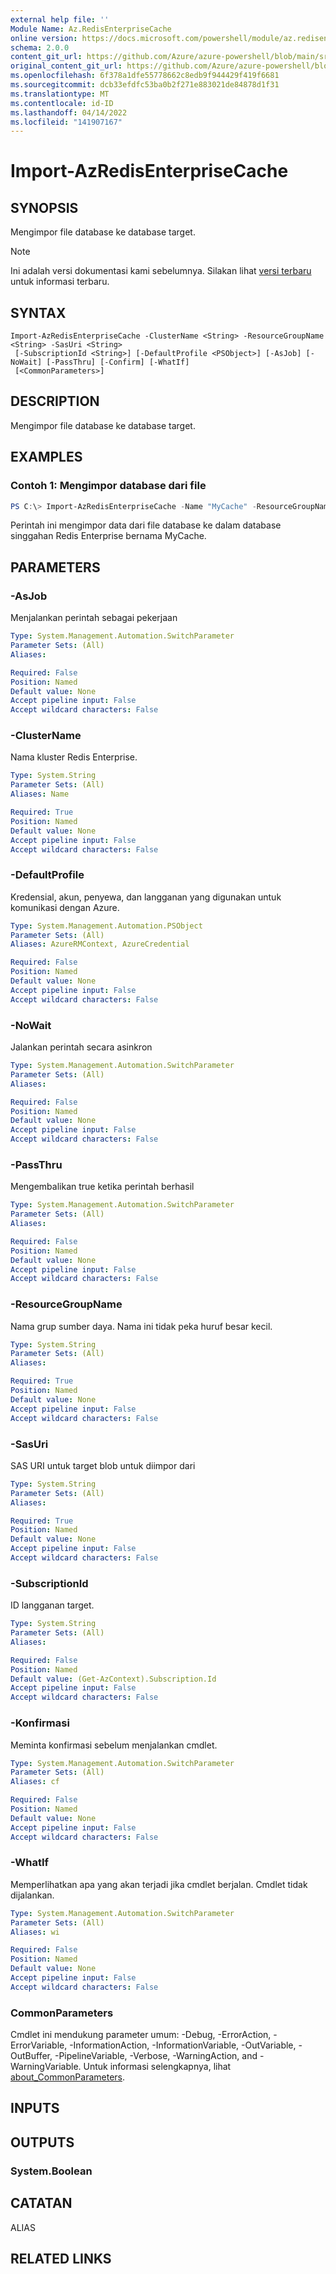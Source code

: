 ```yaml
---
external help file: ''
Module Name: Az.RedisEnterpriseCache
online version: https://docs.microsoft.com/powershell/module/az.redisenterprisecache/import-azredisenterprisecache
schema: 2.0.0
content_git_url: https://github.com/Azure/azure-powershell/blob/main/src/RedisEnterpriseCache/help/Import-AzRedisEnterpriseCache.md
original_content_git_url: https://github.com/Azure/azure-powershell/blob/main/src/RedisEnterpriseCache/help/Import-AzRedisEnterpriseCache.md
ms.openlocfilehash: 6f378a1dfe55778662c8edb9f944429f419f6681
ms.sourcegitcommit: dcb33efdfc53ba0b2f271e883021de84878d1f31
ms.translationtype: MT
ms.contentlocale: id-ID
ms.lasthandoff: 04/14/2022
ms.locfileid: "141907167"
---
```

# Import-AzRedisEnterpriseCache

## SYNOPSIS
Mengimpor file database ke database target.

> [!NOTE]
>Ini adalah versi dokumentasi kami sebelumnya. Silakan lihat [versi terbaru](/powershell/module/az.redisenterprisecache/import-azredisenterprisecache) untuk informasi terbaru.

## SYNTAX

```
Import-AzRedisEnterpriseCache -ClusterName <String> -ResourceGroupName <String> -SasUri <String>
 [-SubscriptionId <String>] [-DefaultProfile <PSObject>] [-AsJob] [-NoWait] [-PassThru] [-Confirm] [-WhatIf]
 [<CommonParameters>]
```

## DESCRIPTION
Mengimpor file database ke database target.

## EXAMPLES

### Contoh 1: Mengimpor database dari file
```powershell
PS C:\> Import-AzRedisEnterpriseCache -Name "MyCache" -ResourceGroupName "MyGroup" -SasUri "https://mystorageaccount.blob.core.windows.net/mycontainer/myfilename?sp=signedPermissions&se=signedExpiry&sv=signedVersion&sr=signedResource&sig=signature;mystoragekey"
```

Perintah ini mengimpor data dari file database ke dalam database singgahan Redis Enterprise bernama MyCache.

## PARAMETERS

### -AsJob
Menjalankan perintah sebagai pekerjaan

```yaml
Type: System.Management.Automation.SwitchParameter
Parameter Sets: (All)
Aliases:

Required: False
Position: Named
Default value: None
Accept pipeline input: False
Accept wildcard characters: False
```

### -ClusterName
Nama kluster Redis Enterprise.

```yaml
Type: System.String
Parameter Sets: (All)
Aliases: Name

Required: True
Position: Named
Default value: None
Accept pipeline input: False
Accept wildcard characters: False
```

### -DefaultProfile
Kredensial, akun, penyewa, dan langganan yang digunakan untuk komunikasi dengan Azure.

```yaml
Type: System.Management.Automation.PSObject
Parameter Sets: (All)
Aliases: AzureRMContext, AzureCredential

Required: False
Position: Named
Default value: None
Accept pipeline input: False
Accept wildcard characters: False
```

### -NoWait
Jalankan perintah secara asinkron

```yaml
Type: System.Management.Automation.SwitchParameter
Parameter Sets: (All)
Aliases:

Required: False
Position: Named
Default value: None
Accept pipeline input: False
Accept wildcard characters: False
```

### -PassThru
Mengembalikan true ketika perintah berhasil

```yaml
Type: System.Management.Automation.SwitchParameter
Parameter Sets: (All)
Aliases:

Required: False
Position: Named
Default value: None
Accept pipeline input: False
Accept wildcard characters: False
```

### -ResourceGroupName
Nama grup sumber daya.
Nama ini tidak peka huruf besar kecil.

```yaml
Type: System.String
Parameter Sets: (All)
Aliases:

Required: True
Position: Named
Default value: None
Accept pipeline input: False
Accept wildcard characters: False
```

### -SasUri
SAS URI untuk target blob untuk diimpor dari

```yaml
Type: System.String
Parameter Sets: (All)
Aliases:

Required: True
Position: Named
Default value: None
Accept pipeline input: False
Accept wildcard characters: False
```

### -SubscriptionId
ID langganan target.

```yaml
Type: System.String
Parameter Sets: (All)
Aliases:

Required: False
Position: Named
Default value: (Get-AzContext).Subscription.Id
Accept pipeline input: False
Accept wildcard characters: False
```

### -Konfirmasi
Meminta konfirmasi sebelum menjalankan cmdlet.

```yaml
Type: System.Management.Automation.SwitchParameter
Parameter Sets: (All)
Aliases: cf

Required: False
Position: Named
Default value: None
Accept pipeline input: False
Accept wildcard characters: False
```

### -WhatIf
Memperlihatkan apa yang akan terjadi jika cmdlet berjalan.
Cmdlet tidak dijalankan.

```yaml
Type: System.Management.Automation.SwitchParameter
Parameter Sets: (All)
Aliases: wi

Required: False
Position: Named
Default value: None
Accept pipeline input: False
Accept wildcard characters: False
```

### CommonParameters
Cmdlet ini mendukung parameter umum: -Debug, -ErrorAction, -ErrorVariable, -InformationAction, -InformationVariable, -OutVariable, -OutBuffer, -PipelineVariable, -Verbose, -WarningAction, and -WarningVariable. Untuk informasi selengkapnya, lihat [about_CommonParameters](http://go.microsoft.com/fwlink/?LinkID=113216).

## INPUTS

## OUTPUTS

### System.Boolean

## CATATAN

ALIAS

## RELATED LINKS

